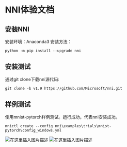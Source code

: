 # NNI体验文档
## 安装NNI
安装环境：Anaconda3
安装方法：
```
python -m pip install --upgrade nni
```
## 安装测试
通过git clone下载nni源代码:
```
git clone -b v1.9 https://github.com/Microsoft/nni.git
```
## 样例测试
使用mnist-pytorch样例测试。运行成功，代表nni安装成功。
 ```
nnictl create --config nni\examples\trials\mnist-pytorch\config_windows.yml
```
 
![在这里插入图片描述](https://img-blog.csdnimg.cn/20201204152348186.PNG?x-oss-process=image/watermark,type_ZmFuZ3poZW5naGVpdGk,shadow_10,text_aHR0cHM6Ly9ibG9nLmNzZG4ubmV0L3dlaXhpbl80MzQwODU5OQ==,size_16,color_FFFFFF,t_70)
![在这里插入图片描述](https://img-blog.csdnimg.cn/20201204152546625.PNG?x-oss-process=image/watermark,type_ZmFuZ3poZW5naGVpdGk,shadow_10,text_aHR0cHM6Ly9ibG9nLmNzZG4ubmV0L3dlaXhpbl80MzQwODU5OQ==,size_16,color_FFFFFF,t_70)


